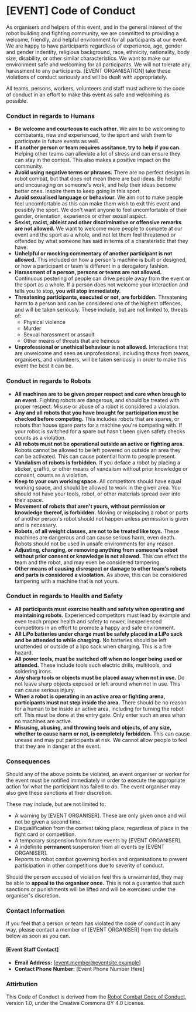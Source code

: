 # [EVENT] Code of Conduct

As organisers and helpers of this event, and in the general interest of the robot building and fighting community, we are committed to providing a welcome, friendly, and helpful environment for all participants at our event. We are happy to have participants regardless of experience, age, gender and gender indentity, religious background, race, ethnicity, nationality, body size, disability, or other similar characteristics. We want to make our environment safe and welcoming for all participants. We will not tolerate any harassment to any participants. [EVENT ORGANISATION] take these violations of conduct seriously and will be dealt with appropriately.

All teams, persons, workers, volunteers and staff must adhere to the code of conduct in an effort to make this event as safe and welcoming as possible.

### Conduct in regards to Humans

- **Be welcome and courteous to each other.** We aim to be welcoming to combatants, new and experienced, to the sport and wish them to participate in future events as well.
- **If another person or team requires assitance, try to help if you can.** Helping other teams can alleviate a lot of stress and can ensure they can stay in the contest. This also makes a positive impact on the community.
- **Avoid using negative terms or phrases.** There are no perfect designs in robot combat, but that does not mean there are bad ideas. Be helpful and encouraging on someone's work, and help their ideas become better ones. Inspire them to keep going in this sport.
- **Avoid sexualised language or behaviour.** We aim not to make people feel uncomfortable as this can make them wish to exit this event and possibly the sport. We don't want anyone to feel uncomfortable of their gender, orientation, experience or other sexual aspect.
- **Sexist, racist, ableist and other discriminative or offensive remarks are not allowed.** We want to welcome more people to compete at our event and the sport as a whole, and not let them feel threatened or offended by what someone has said in terms of a charateristic that they have.
- **Unhelpful or mocking commentary of another participant is not allowed.** This included on how a person's machine is built or designed, or how a participant or team is different in a derogatory fashion.
- **Harassment of a person, persons or teams are not allowed.** Continuous pestering of people can drive people away from the event or the sport as a whole. If a person does not welcome your interaction and tells you to stop, **you will stop immediately.**
- **Threatening participants, executed or not, are forbidden.** Threatening harm to a person and can be considered one of the highest offences, and will be taken seriously. These include, but are not limited to, threats of:
  - Physical violence
  - Murder
  - Sexual harassment or assault
  - Other means of threats that are heinous
- **Unprofessional or unethical behaviour is not allowed.** Interactions that are unwelcome and seen as unprofessional, including those from teams, organisers, and volunteers, will be taken seriously in order to make this event the best it can be.

### Conduct in regards to Robots

- **All machines are to be given proper respect and care when brough to an event.** Fighting robots are dangerous, and should be treated with proper respect. Misuse or abuse of a robot is considered a violation.
- **Any and all robots that you have brought for participation must be checked before competing.** This includes robots that are spares, or robots that house spare parts for a machine you're competing with. If your robot is switched for a spare but hasn't been given safety checks counts as a violation.
- **All robots must not be operational outside an active or fighting area.** Robots cannot be allowed to be left powered on outside an area they can be activated. This can cause potential harm to people present.
- **Vandalism of robots is forbidden.** If you deface a robot by placing a sticker, graffiti, or other means of vandalism without prior knowledge or consent, counts as a violation.
- **Keep to your own working space.** All competitors should have equal working space, and should be allowed to work in the given area. You should not have your tools, robot, or other materials spread over into their space.
- **Movement of robots that aren't yours, without permission or knowledge thereof, is forbidden.** Moving or misplacing a robot or parts of another person's robot should not happen unless permission is given and is necessary.
- **Robots, of all weight classes, are not to be treated like toys.** These machines are dangerous and can cause serious harm, even death. Robots should not be used in unsafe environments for any reason.
- **Adjusting, changing, or removing anything from someone's robot without prior consent or knowledge is not allowed.** This can effect the team and the robot, and may even be considered tampering.
- **Other means of causing disrespect or damage to other team's robots and parts is considered a vioolation.** As above, this can be considered tampering with a machine that is not yours.

### Conduct in regards to Health and Safety

- **All participants must exercise health and safety when operating and maintaining robots.** Experienced competitors must lead by example and even teach proper health and safety to newer, inexperienced competitors in an effort to promote a happy and safe environment.
- **All LiPo batteries under charge must be safely placed in a LiPo sack and be attended to while charging.** No batteries should be left unattended or outside of a lipo sack when charging. This is a fire hazard.
- **All power tools, must be switched off when no longer being used or attended.** These include tools such electric drills, multitools, and soldering irons.
- **Any sharp tools or objects must be placed away when not in use.** Do not leave sharp objects exposed or left around when not in use. This can cause serious injury.
- **When a robot is operating in an active area or fighting arena, participants must not step inside the area.** There should be no reason for a human to be inside an active area, including for turning the robot off. This must be done at the entry gate. Only enter such an area when no machines are active.
- **Misusing, abusing, and throwing tools and objects, of any size, whether to cause harm or not, is completely forbidden.** This can cause unease and may put participants at risk. We cannot allow people to feel that they are in danger at the event.

### Consequences

Should any of the above points be violated, an event organiser or worker for the event must be notified immediately in order to execute the appropriate action for what the participant has failed to do. The event organiser may also give these sanctions at their discretion.

These may include, but are not limited to:

- A warning by [EVENT ORGANISER]. These are only given once and will not be given a second time.
- Disqualification from the contest taking place, regardless of place in the fight card or competition.
- A temporary suspension from future events by [EVENT ORGANISER].
- A indefinite **permanent** suspension from all events by [EVENT ORGANISER].
- Reports to robot combat governing bodies and organisations to prevent participation in other competitions due to severity of conduct.

Should the person accused of violation feel this is unwarranted, they may be able to **appeal to the organiser once.** This is not a guarantee that such sanctions or punishments will be lifted and will be exercised under the organiser's discretion.

### Contact Information

If you feel that a person or team has violated the code of conduct in any way, please contact a member of [EVENT ORGANISER] from the details below as soon as you can.

#### [Event Staff Contact]
- **Email Address:** [event.member@eventsite.example]
- **Contact Phone Number:** [Event Phone Number Here]

### Attirbution

This Code of Conduct is derived from the [Robot Combat Code of Conduct](https://github.com/IainIsCreative/robot-combat-code-of-conduct), version 1.0, under the Creative Commons BY 4.0 License.




